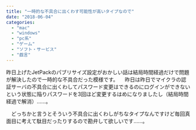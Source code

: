 ```yaml
---
title: "一時的な不具合に出くわす可能性が高いタイプなので"
date: "2018-06-04"
categories: 
  - "mac"
  - "windows"
  - "pc系"
  - "ゲーム"
  - "ソフト・サービス"
  - "戯言"
---
```


昨日上げたJetPackのパブリサイズ設定がおかしい話は結局時間経過だけで問題が解決したので一時的な不具合だった模様です。 　昨日は昨日でマイクラの認証サーバの不具合に出くわしてパスワード変更はできるのにログインができないという状態に陥りパスワードを3回ほど変更するはめになりましたし（結局時間経過で解消）……。

　どっちかと言うとそういう不具合に出くわしがちなタイプなんですけど毎回真面目に考えて駄目だったりするので勘弁して欲しいです……。
